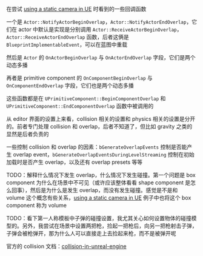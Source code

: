 在尝试 [using a static camera in UE](https://dev.epicgames.com/documentation/en-us/unreal-engine/using-a-static-camera-in-unreal-engine) 时看到的一些回调函数

一个是 `Actor::NotifyActorBeginOverlap`，`Actor::NotifyActorEndOverlap`，它们在 actor 中默认是实现是分别调用 `Actor::ReceiveActorBeginOverlap`，`Actor::ReceiveActorEndOverlap` 函数，后者这俩是 `BlueprintImplementableEvent`，可以在蓝图中重载

然后是 `Actor` 的 `OnActorBeginOverlap` 与 `OnActorEndOverlap` 字段，它们是两个动态多播

再者是 primitive component 的 `OnComponentBeginOverlap` 与 `OnComponentEndOverlap` 字段，它们也是两个动态多播

这些函数都是在 `UPrimitiveComponent::BeginComponentOverlap` 和 `UPrimitiveComponent::EndComponentOverlap` 函数中被调用的

从 editor 界面的设置上来看，collision 相关的设置和 physics 相关的设置是分开的。前者专门处理 collision 和 overlap，后者不知道了，但比如 gravity 之类的显然是后者负责的

一些控制 collision 和 overlap 的因素：`bGenerateOverlapEvents` 控制是否能产生 overlap event，`bGenerateOverlapEventsDuringLevelStreaming` 控制在初始加载时是否产生 overlap，以及还有 overlap presets 等等

TODO：解释什么情况下发生 overlap，什么情况下发生碰撞。第一个问题是 box component 为什么在场景中不可见（或许应该整体看看 shape component 是怎么回事），然后是为什么是发生 overlap，而没有发生碰撞。感觉是不是和 volume 这个概念有些关系，[using a static camera in UE](https://dev.epicgames.com/documentation/en-us/unreal-engine/using-a-static-camera-in-unreal-engine) 例子中也将这个 box component 称为 volume

TODO：看下第一人称模板中子弹的碰撞设置，我尤其关心如何设置物体的碰撞模型的。另外，我尝试在场景中设置两把枪，捡起一把枪后，向另一把枪射击子弹，子弹会被枪弹开，那为什么人可以直接走上去捡起来枪，而不是被弹开呢

官方的 collision 文档：[collision-in-unreal-engine](https://dev.epicgames.com/documentation/en-us/unreal-engine/collision-in-unreal-engine?application_version=5.4)